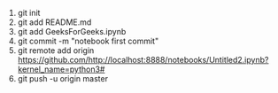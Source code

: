 1. git init
2. git add README.md  
3. git add GeeksForGeeks.ipynb
4. git commit -m "notebook first commit" 
5. git remote add origin https://github.com/http://localhost:8888/notebooks/Untitled2.ipynb?kernel_name=python3# 
6. git push -u origin master 

